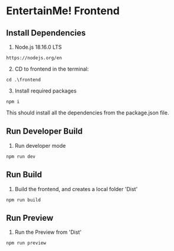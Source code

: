 # EntertainMe! Frontend

## Install Dependencies

1. Node.js 18.16.0 LTS

```
https://nodejs.org/en
```

2. CD to frontend in the terminal:

```
cd .\frontend
```

3. Install required packages

```
npm i
```

This should install all the dependencies from the package.json file.

## Run Developer Build

1. Run developer mode

```
npm run dev
```

## Run Build

1. Build the frontend, and creates a local folder 'Dist'

```
npm run build
```

## Run Preview

1. Run the Preview from 'Dist'

```
npm run preview
```
